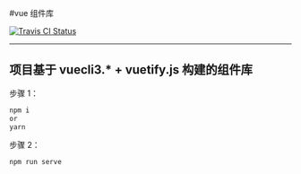 #vue 组件库

[![Travis CI  Status](https://travis-ci.org/piaohan/vue-components.svg?branch=master)](https://travis-ci.org/piaohan/vue-components)

---

## 项目基于 vuecli3.\* + vuetify.js 构建的组件库

步骤 1：

```js
npm i
or
yarn
```

步骤 2：

```
npm run serve
```
